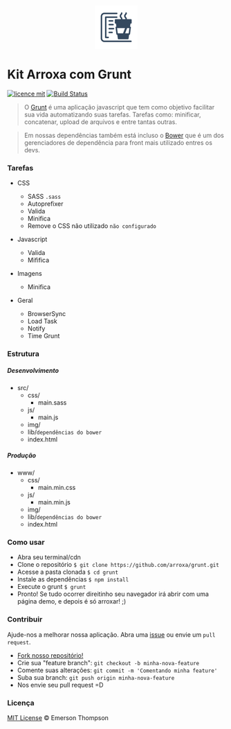 <p align="center"><img width="100px" src="/src/img/icon_arroxa.png" alt="logo arroxa"></p>

# Kit Arroxa com Grunt
[![licence mit](https://img.shields.io/badge/licence-MIT-blue.svg)](http://thompsonemerson.mit-license.org/)
[![Build Status](https://travis-ci.org/arroxa/grunt.svg?branch=master)](https://travis-ci.org/arroxa/grunt)
> O [Grunt](http://gruntjs.com/) é uma aplicação javascript que tem como objetivo facilitar sua vida automatizando suas tarefas.
Tarefas como: minificar, concatenar, upload de arquivos e entre tantas outras.

> Em nossas dependências também está incluso o [Bower](http://bower.io/) que é um dos gerenciadores de dependência para front mais utilizado entres os devs.

### Tarefas
- CSS
	- SASS `.sass`
	- Autoprefixer
	- Valida
	- Minifica
	- Remove o CSS não utilizado `não configurado`

- Javascript
	- Valida
	- Mififica

- Imagens
	- Minifica

- Geral
	- BrowserSync
	- Load Task
	- Notify
	- Time Grunt


### Estrutura
##### Desenvolvimento
- src/
	- css/
		- main.sass
	- js/
		- main.js 
	- img/
	- lib/`dependências do bower`
	- index.html

##### Produção
- www/
	- css/
		- main.min.css
	- js/
		- main.min.js 
	- img/
	- lib/`dependências do bower`
	- index.html



### Como usar
- Abra seu terminal/cdn
- Clone o repositório `$ git clone https://github.com/arroxa/grunt.git`
- Acesse a pasta clonada `$ cd grunt`
- Instale as dependências `$ npm install`
- Execute o grunt `$ grunt`
- Pronto! Se tudo ocorrer direitinho seu navegador irá abrir com uma página demo, e depois é só arroxar! ;)


### Contribuir
Ajude-nos a melhorar nossa aplicação. Abra uma [issue](https://github.com/arroxa/grunt/issues/new) ou  envie um `pull request`.
- [Fork nosso repositório!](https://github.com/arroxa/grunt#fork-destination-box)
- Crie sua "feature branch": `git checkout -b minha-nova-feature`
- Comente suas alterações: `git commit -m 'Comentando minha feature'`
- Suba sua branch: `git push origin minha-nova-feature`
- Nos envie seu pull request =D


### Licença
[MIT License](http://thompsonemerson.mit-license.org/) © Emerson Thompson
